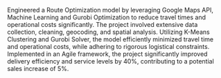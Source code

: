 Engineered a Route Optimization model by leveraging Google Maps API, Machine Learning and Gurobi Optimization to reduce travel times and operational costs significantly. The project involved extensive data collection, cleaning, geocoding, and spatial analysis. Utilizing K-Means Clustering and Gurobi Solver, the model efficiently minimized travel time and operational costs, while adhering to rigorous logistical constraints. Implemented in an Agile framework, the project significantly improved delivery efficiency and service levels by 40%, contributing to a potential sales increase of 5%.
